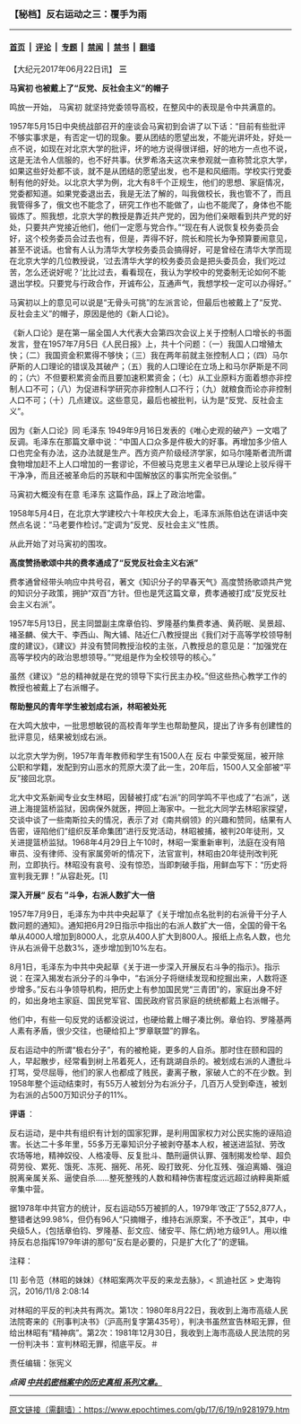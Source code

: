### 【秘档】反右运动之三：覆手为雨

---

#### [首页](../../../..?n9281979) &nbsp;|&nbsp; [评论](../../../../../epoch-comment?n9281979) &nbsp;|&nbsp; [专题](../../../../../epoch-special?n9281979) &nbsp;|&nbsp; [禁闻](../../../../../epoch-news?n9281979) &nbsp;|&nbsp; [禁书](../../../../../books?n9281979) &nbsp;|&nbsp; [翻墙](https://github.com/gfw-breaker/nogfw/blob/master/README.md?n9281979)


<div class="post_content" id="artbody" itemprop="articleBody">
 <!-- article content begin -->
 <p>
  【大纪元2017年06月22日讯】
  <strong>
   三
  </strong>
 </p>
 <p>
  <strong>
   <ok href="https://www.epochtimes.com/gb/tag/%E9%A9%AC%E5%AF%85%E5%88%9D.html">
    马寅初
   </ok>
   也被戴上了“反党、反社会主义”的帽子
  </strong>
 </p>
 <p>
  鸣放一开始，
  <ok href="https://www.epochtimes.com/gb/tag/%E9%A9%AC%E5%AF%85%E5%88%9D.html">
   马寅初
  </ok>
  就坚持党委领导高校，在整风中的表现是令中共满意的。
 </p>
 <p>
  1957年5月15日中央统战部召开的座谈会马寅初到会讲了以下话：“目前有些批评不够实事求是，有否定一切的现象。要从团结的愿望出发，不能光讲坏处，好处一点不说，如现在对北京大学的批评，坏的地方说得很详细，好的地方一点也不说，这是无法令人信服的，也不好共事。伏罗希洛夫这次来参观就一直称赞北京大学，如果这些好处都不谈，就不是从团结的愿望出发，也不是和风细雨。学校实行党委制有他的好处。以北京大学为例，北大有8千个正规生，他们的思想、家庭情况，党委都知道。如果党委退出去，我是无法了解的，叫我做校长，我也管不了，而且我管得多了，俄文也不能念了，研究工作也不能做了，山也不能爬了，身体也不能锻炼了。照我想，北京大学的教授是靠近共产党的，因为他们亲眼看到共产党的好处，只要共产党接近他们，他们一定愿与党合作。”“现在有人说恢复校务委员会好，这个校务委员会过去也有，但是，弄得不好，院长和院长为争预算要闹意见，甚至不说话。也曾有人认为清华大学校务委员会搞得好，可是曾经在清华大学而现在北京大学的几位教授说，‘过去清华大学的校务委员会是把头委员会，我们吃过苦，怎么还说好呢？’比比过去，看看现在，我认为学校中的党委制无论如何不能退出学校。只要党与行政合作，开诚布公，互通声气，我想学校一定可以办得好。”
 </p>
 <p>
  马寅初以上的意见可以说是“无骨头可挑”的左派言论，但最后也被戴上了“反党、反社会主义”的帽子，原因是他的《新人口论》。
 </p>
 <p>
  《新人口论》是在第一届全国人大代表大会第四次会议上关于控制人口增长的书面发言，登在1957年7月5日《人民日报》上，共十个问题：（一）我国人口增殖太快；（二）我国资金积累得不够快；（三）我在两年前就主张控制人口；（四）马尔萨斯的人口理论的错误及其破产；（五）我的人口理论在立场上和马尔萨斯是不同的；（六）不但要积累资金而且要加速积累资金；（七）从工业原料方面着想亦非控制人口不可；（八）为促进科学研究亦非控制人口不行；（九）就粮食而论亦非控制人口不可；（十）几点建议。这些意见，最后也被批判，认为是“反党、反社会主义”。
 </p>
 <p>
  因为《新人口论》同
  <ok href="https://www.epochtimes.com/gb/tag/%E6%AF%9B%E6%B3%BD%E4%B8%9C.html">
   毛泽东
  </ok>
  1949年9月16日发表的《唯心史观的破产》一文唱了反调。毛泽东在那篇文章中说：“中国人口众多是件极大的好事。再增加多少倍人口也完全有办法，这办法就是生产。西方资产阶级经济学家，如马尔隆斯者流所谓食物增加赶不上人口增加的一套谬论，不但被马克思主义者早已从理论上驳斥得干干净净，而且还被革命后的苏联和中国解放区的事实所完全驳倒。”
 </p>
 <p>
  马寅初大概没有在意
  <ok href="https://www.epochtimes.com/gb/tag/%E6%AF%9B%E6%B3%BD%E4%B8%9C.html">
   毛泽东
  </ok>
  这篇作品，踩上了政治地雷。
 </p>
 <p>
  1958年5月4日，在北京大学建校六十年校庆大会上，毛泽东派陈伯达在讲话中突然点名说：“马老要作检讨。”定调为“反党、反社会主义”性质。
 </p>
 <p>
  从此开始了对马寅初的围攻。
 </p>
 <p>
  <strong>
   高度赞扬歌颂中共的费孝通成了“反党反社会主义右派”
  </strong>
 </p>
 <p>
  费孝通曾经带头响应中共号召，著文《知识分子的早春天气》高度赞扬歌颂共产党的知识分子政策，拥护“双百”方针。但也是凭这篇文章，费孝通被打成“反党反社会主义右派”。
 </p>
 <p>
  1957年5月13日，民主同盟副主席章伯钧、罗隆基约集费孝通、黄药眠、吴景超、褚圣麟、侯大干、李西山、陶大铺、陆近仁八教授提出《我们对于高等学校领导制度的建议》，《建议》并没有赞同教授治校的主张，八教授总的意见是：“加强党在高等学校内的政治思想领导。”“党组是作为全校领导的核心。”
 </p>
 <p>
  虽然《建议》“总的精神就是在党的领导下实行民主办校。”但这些热心教学工作的教授也被戴上了右派帽子。
 </p>
 <p>
  <strong>
   帮助整风的青年学生被划成右派，林昭被处死
  </strong>
 </p>
 <p>
  在大鸣大放中，一批思想敏锐的高校青年学生也帮助整风，提出了许多有创建性的批评意见，结果被划成右派。
 </p>
 <p>
  以北京大学为例，1957年青年教师和学生有1500人在
  <ok href="https://www.epochtimes.com/gb/tag/%E5%8F%8D%E5%8F%B3.html">
   反右
  </ok>
  中蒙受冤屈，被开除公职和学籍，发配到穷山恶水的荒原大漠了此一生，20年后，1500人又全部被“平反”接回北京。
 </p>
 <p>
  北大中文系新闻专业女生林昭，因替被打成“右派”的同学鸣不平也成了“右派”，送进上海提篮桥监狱，因病保外就医，押回上海家中。一批北大同学去林昭家探望，交谈中谈了一些南斯拉夫的情况，表示了对《南共纲领》的兴趣和赞同，结果有人告密，诬陷他们“组织反革命集团”进行反党活动，林昭被捕，被判20年徒刑，又关进提篮桥监狱。1968年4月29日上午10时，林昭一案重新审判，法庭在没有陪审员、没有律师、没有家属旁听的情况下，法官宣判，林昭由20年徒刑改判死刑，立即执行。林昭没有哀号、没有惊恐，当即刺破手指，用鲜血写下：“历史将宣判我无罪！”从容赴死。[1]
 </p>
 <p>
  <strong>
   深入开展“
   <ok href="https://www.epochtimes.com/gb/tag/%E5%8F%8D%E5%8F%B3.html">
    反右
   </ok>
   ”斗争，右派人数扩大一倍
  </strong>
 </p>
 <p>
  1957年7月9日，毛泽东为中共中央起草了《关于增加点名批判的右派骨干分子人数问题的通知》。通知把6月29日指示中指出的右派人数扩大一倍，全国的骨干名单从4000人增加到8000人，北京从400人扩大到800人。报纸上点名人数，也允许从右派骨干总数3%，逐步增加到10%左右。
 </p>
 <p>
  8月1日，毛泽东为中共中央起草《关于进一步深入开展反右斗争的指示》。指示说：在深入揭发右派分子的斗争中，“右派分子将继续发现和挖掘出来，人数将逐步增多。”反右斗争领导机构，把历史上有参加国民党“三青团”的，家庭出身不好的，如出身地主家庭、国民党军官、国民政府官员家庭的统统都戴上右派帽子。
 </p>
 <p>
  他们中，有些一句反党的话都没说过，也硬给戴上帽子凑比例。章伯钧、罗隆基两人素有矛盾，很少交往，也硬给扣上“罗章联盟”的罪名。
 </p>
 <p>
  反右运动中的所谓“极右分子”，有的被枪毙，更多的人自杀。那时住在颐和园的人，早起散步，经常看到树上吊着死人，还有跳湖自杀的。被划成右派的人遭批斗打骂，受尽屈辱，他们的家人也都成了贱民，妻离子散，家破人亡的不在少数。到1958年整个运动结束时，有55万人被划分为右派分子，几百万人受到牵连，被划为右派的占500万知识分子的11%。
 </p>
 <p>
  <strong>
   评语
  </strong>
  ：
 </p>
 <p>
  反右运动，是中共有组织有计划的国家犯罪，是利用国家权力对公民实施的诬陷迫害。长达二十多年里，55多万无辜知识分子被剥夺基本人权，被送进监狱、劳改农场等地，精神奴役、人格凌辱、反复批斗、酷刑逼供认罪、强制揭发检举、超负荷劳役、累死、饿死、冻死、捆死、吊死、殴打致死、分化互残、强迫离婚、强迫脱离亲属关系、逼使自杀……整死整残的人数和精神伤害程度远远超过纳粹奥斯威辛集中营。
 </p>
 <p>
  据1978年中共官方的统计，反右运动55万被抓的人，1979年‘改正’了552,877人，整错者达99.98%，但仍有96人“只摘帽子，维持右派原案，不予改正”，其中，中央级5人，{包括章伯钧、罗隆基、彭文应、储安平、陈仁炳}地方级91人。用以维持反右总指挥1979年讲的那句“反右是必要的，只是扩大化了”的逻辑。
 </p>
 <p>
  注释：
 </p>
 <p>
  [1] 彭令范（林昭的妹妹）《林昭案两次平反的来龙去脉》，&lt; 凯迪社区 &gt; 史海钩沉，2016/11/8 2:08:14
 </p>
 <p>
  对林昭的平反的判决共有两次。第1次：1980年8月22日，我收到上海市高级人民法院寄来的《刑事判决书》（沪高刑复字第435号），判决书虽然宣告林昭无罪，但给出林昭有“精神病”。第2次：1981年12月30日，我收到上海市高级人民法院的另一份判决书：宣判林昭无罪，彻底平反。＃
 </p>
 <p>
  责任编辑：张宪义
 </p>
 <p>
  <em>
   <strong>
    点阅
   </strong>
   <strong>
    <a data-cke-saved-href="https://www.epochtimes.com/gb/tag/%e4%b8%ad%e5%85%b1%e6%a9%9f%e5%af%86%e6%aa%94%e6%a1%88%e4%b8%ad%e7%9a%84%e6%ad%b7%e5%8f%b2%e7%9c%9f%e7%9b%b8.html" href="https://www.epochtimes.com/gb/tag/%e4%b8%ad%e5%85%b1%e6%a9%9f%e5%af%86%e6%aa%94%e6%a1%88%e4%b8%ad%e7%9a%84%e6%ad%b7%e5%8f%b2%e7%9c%9f%e7%9b%b8.html">
     中共机密档案中的历史真相
    </ok>
   </strong>
   <strong>
    系列文章。
   </strong>
  </em>
 </p>
 <!-- article content end -->
 <div id="below_article_ad">
 </div>
</div>


---

原文链接（需翻墙）：https://www.epochtimes.com/gb/17/6/19/n9281979.htm